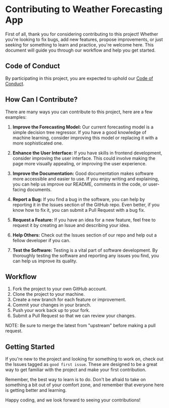 # Contributing to Weather Forecasting App

First of all, thank you for considering contributing to this project! Whether you're looking to fix bugs, add new features, propose improvements, or just seeking for something to learn and practice, you're welcome here. This document will guide you through our workflow and help you get started.

## Code of Conduct

By participating in this project, you are expected to uphold our [Code of Conduct](CODE_OF_CONDUCT.md).

## How Can I Contribute?

There are many ways you can contribute to this project, here are a few examples:

1. **Improve the Forecasting Model:** Our current forecasting model is a simple decision tree regressor. If you have a good knowledge of machine learning, consider improving this model or replacing it with a more sophisticated one.

2. **Enhance the User Interface:** If you have skills in frontend development, consider improving the user interface. This could involve making the page more visually appealing, or improving the user experience.

3. **Improve the Documentation:** Good documentation makes software more accessible and easier to use. If you enjoy writing and explaining, you can help us improve our README, comments in the code, or user-facing documents.

4. **Report a Bug:** If you find a bug in the software, you can help by reporting it in the Issues section of the GitHub repo. Even better, if you know how to fix it, you can submit a Pull Request with a bug fix.

5. **Request a Feature:** If you have an idea for a new feature, feel free to request it by creating an Issue and describing your idea.

6. **Help Others:** Check out the Issues section of our repo and help out a fellow developer if you can.

7. **Test the Software:** Testing is a vital part of software development. By thoroughly testing the software and reporting any issues you find, you can help us improve its quality.

## Workflow

1. Fork the project to your own GitHub account.
2. Clone the project to your machine.
3. Create a new branch for each feature or improvement.
4. Commit your changes in your branch.
5. Push your work back up to your fork.
6. Submit a Pull Request so that we can review your changes.

NOTE: Be sure to merge the latest from "upstream" before making a pull request.

## Getting Started

If you're new to the project and looking for something to work on, check out the Issues tagged as `good first issue`. These are designed to be a great way to get familiar with the project and make your first contribution.

Remember, the best way to learn is to do. Don't be afraid to take on something a bit out of your comfort zone, and remember that everyone here is getting better and learning.

Happy coding, and we look forward to seeing your contributions!
